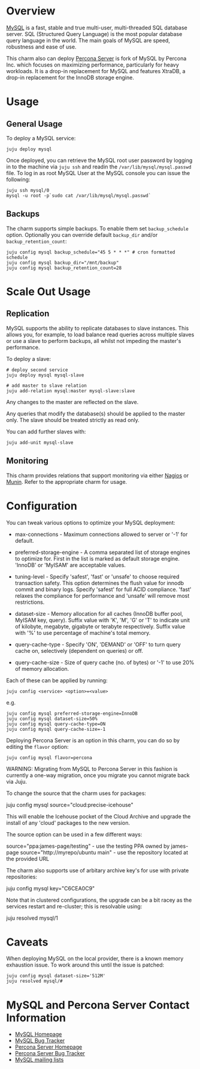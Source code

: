 # Overview

[MySQL](http://www.mysql.com) is a fast, stable and true multi-user, multi-threaded SQL database server. SQL (Structured Query Language) is the most popular database query language in the world. The main goals of MySQL are speed, robustness and ease of use.

This charm also can deploy [Percona Server](http://www.percona.com/software/percona-server) is fork of MySQL by Percona Inc. which focuses on maximizing performance, particularly for heavy workloads. It is a drop-in replacement for MySQL and features XtraDB, a drop-in replacement for the InnoDB storage engine.

# Usage

## General Usage

To deploy a MySQL service:

    juju deploy mysql

Once deployed, you can retrieve the MySQL root user password by logging in to the machine via `juju ssh` and readin the `/var/lib/mysql/mysql.passwd` file. To log in as root MySQL User at the MySQL console you can issue the following:

    juju ssh mysql/0
    mysql -u root -p`sudo cat /var/lib/mysql/mysql.passwd`

## Backups

The charm supports simple backups. To enable them set `backup_schedule` option. Optionally you can override default `backup_dir` and/or `backup_retention_count`:

    juju config mysql backup_schedule="45 5 * * *" # cron formatted schedule
    juju config mysql backup_dir="/mnt/backup"
    juju config mysql backup_retention_count=28

# Scale Out Usage 

## Replication

MySQL supports the ability to replicate databases to slave instances. This
allows you, for example, to load balance read queries across multiple slaves or
use a slave to perform backups, all whilst not impeding the master's
performance.

To deploy a slave:

    # deploy second service
    juju deploy mysql mysql-slave

    # add master to slave relation
    juju add-relation mysql:master mysql-slave:slave

Any changes to the master are reflected on the slave.

Any queries that modify the database(s) should be applied to the master only.
The slave should be treated strictly as read only.

You can add further slaves with:

    juju add-unit mysql-slave

## Monitoring

This charm provides relations that support monitoring via either [Nagios](https://jujucharms.com/precise/nagios) or [Munin](https://jujucharms.com/precise/munin/). Refer to the appropriate charm for usage.

# Configuration

You can tweak various options to optimize your MySQL deployment:

* max-connections - Maximum connections allowed to server or '-1' for default.

* preferred-storage-engine - A comma separated list of storage engines to
  optimize for. First in the list is marked as default storage engine. 'InnoDB'
  or 'MyISAM' are acceptable values.

* tuning-level - Specify 'safest', 'fast' or 'unsafe' to choose required
  transaction safety. This option determines the flush value for innodb commit
  and binary logs. Specify 'safest' for full ACID compliance. 'fast' relaxes the
  compliance for performance and 'unsafe' will remove most restrictions.

* dataset-size - Memory allocation for all caches (InnoDB buffer pool, MyISAM
  key, query). Suffix value with 'K', 'M', 'G' or 'T' to indicate unit of
  kilobyte, megabyte, gigabyte or terabyte respectively. Suffix value with '%'
  to use percentage of machine's total memory.

* query-cache-type - Specify 'ON', 'DEMAND' or 'OFF' to turn query cache on,
  selectively (dependent on queries) or off.

* query-cache-size - Size of query cache (no. of bytes) or '-1' to use 20%
  of memory allocation.

Each of these can be applied by running:

    juju config <service> <option>=<value>

e.g.

    juju config mysql preferred-storage-engine=InnoDB
    juju config mysql dataset-size=50%
    juju config mysql query-cache-type=ON
    juju config mysql query-cache-size=-1

Deploying Percona Server is an option in this charm, you can do so by editing the `flavor` option:

    juju config mysql flavor=percona

WARNING: Migrating from MySQL to Percona Server in this fashion is currently a one-way migration, once you migrate you cannot migrate back via Juju. 

To change the source that the charm uses for packages:

  juju config mysql source="cloud:precise-icehouse"

This will enable the Icehouse pocket of the Cloud Archive and upgrade the install of any 'cloud' packages to the new version.

The source option can be used in a few different ways:

  source="ppa:james-page/testing" - use the testing PPA owned by james-page
  source="http://myrepo/ubuntu main" - use the repository located at the provided URL

The charm also supports use of arbitary archive key's for use with private repositories:

  juju config mysql key="C6CEA0C9"

Note that in clustered configurations, the upgrade can be a bit racey as the services restart and re-cluster; this is resolvable using:

  juju resolved mysql/1

# Caveats 

When deploying MySQL on the local provider, there is a known memory exhaustion issue. To work around this until the issue is patched:

    juju config mysql dataset-size='512M'
    juju resolved mysql/#

# MySQL and Percona Server Contact Information

- [MySQL Homepage](http://www.mysql.com)
- [MySQL Bug Tracker](http://bugs.mysql.com/)
- [Percona Server Homepage](http://www.percona.com/software/percona-server)
- [Percona Server Bug Tracker](https://bugs.launchpad.net/percona-server/)
- [MySQL mailing lists](http://lists.mysql.com/)
